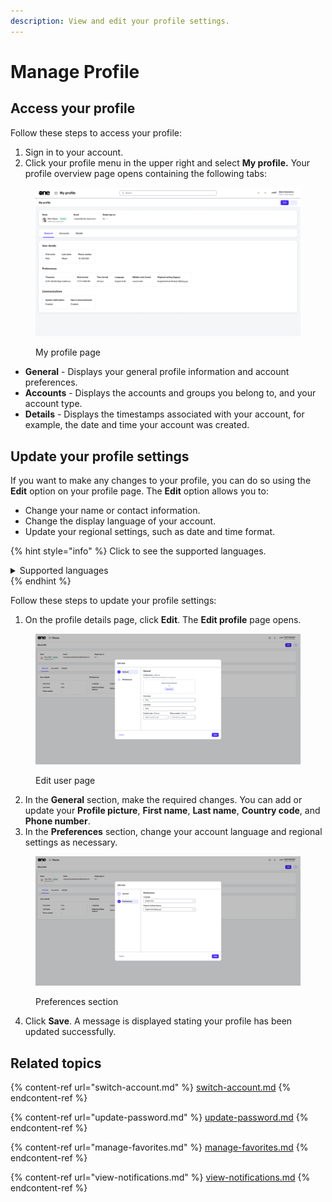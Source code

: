 ```yaml
---
description: View and edit your profile settings.
---
```


# Manage Profile

## Access your profile <a href="#access-your-profile" id="access-your-profile"></a>

Follow these steps to access your profile:

1. Sign in to your account.
2. Click your profile menu in the upper right and select **My profile.** Your profile overview page opens containing the following tabs:

<figure><img src="../../../.gitbook/assets/image (308).png" alt=""><figcaption><p>My profile page</p></figcaption></figure>

* **General** - Displays your general profile information and account preferences.
* **Accounts** - Displays the accounts and groups you belong to, and your account type.
* **Details** - Displays the timestamps associated with your account, for example, the date and time your account was created.

## Update your profile settings <a href="#update-your-profile-settings" id="update-your-profile-settings"></a>

If you want to make any changes to your profile, you can do so using the **Edit** option on your profile page. The **Edit** option allows you to:

* Change your name or contact information.
* Change the display language of your account.
* Update your regional settings, such as date and time format.

{% hint style="info" %}
Click to see the supported languages.

<details>

<summary>Supported languages</summary>

* Chinese (Simplified)
* Chinese (Traditional)
* Czech
* Dutch
* English (UK)
* English (US)
* Finnish
* French
* German
* Hungarian
* Italian
* Japanese
* Korean
* Norwegian
* Portuguese
* Polish
* Russian
* Spanish
* Swedish

</details>
{% endhint %}

Follow these steps to update your profile settings:

1. On the profile details page, click **Edit**. The **Edit profile** page opens.

<figure><img src="../../../.gitbook/assets/image.png" alt=""><figcaption><p>Edit user page</p></figcaption></figure>

2. In the **General** section, make the required changes. You can add or update your **Profile picture**, **First name**, **Last name**, **Country code**, and **Phone number**.&#x20;
3. In the **Preferences** section, change your account language and regional settings as necessary.&#x20;

<figure><img src="../../../.gitbook/assets/image (1).png" alt=""><figcaption><p>Preferences section</p></figcaption></figure>

4. Click **Save**. A message is displayed stating your profile has been updated successfully.

## Related topics

{% content-ref url="switch-account.md" %}
[switch-account.md](switch-account.md)
{% endcontent-ref %}

{% content-ref url="update-password.md" %}
[update-password.md](update-password.md)
{% endcontent-ref %}

{% content-ref url="manage-favorites.md" %}
[manage-favorites.md](manage-favorites.md)
{% endcontent-ref %}

{% content-ref url="view-notifications.md" %}
[view-notifications.md](view-notifications.md)
{% endcontent-ref %}
